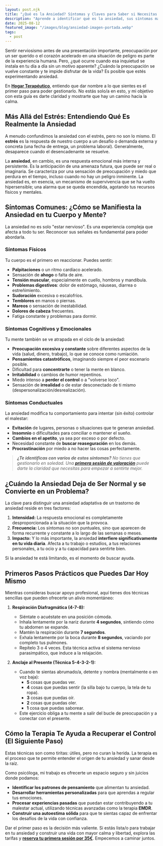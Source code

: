 ```yaml
---
layout: post.njk
title: "¿Qué es la Ansiedad? Síntomas y Claves para Saber si Necesitas Ayuda"
description: "Aprende a identificar qué es la ansiedad, sus síntomas más comunes y cuándo es el momento de buscar ayuda profesional. Guía clara por la psicóloga Angie Sánchez."
date: 2025-08-12
featured_image: "/images/blog/ansiedad-imagen-portada.webp"
tags:
  - post
---
```


Sentir nerviosismo antes de una presentación importante, preocupación por un ser querido o el corazón acelerado en una situación de peligro es parte de la experiencia humana. Pero, ¿qué ocurre cuando esa inquietud se instala en tu día a día sin un motivo aparente? ¿Cuándo la preocupación se vuelve constante y te impide disfrutar de la vida? Es posible que estés experimentando ansiedad.

En **[Hogar Terapéutico](/index.html)**, entiendo que dar nombre a lo que sientes es el primer paso para poder gestionarlo. No estás solo/a en esto, y mi objetivo con esta guía es darte claridad y mostrarte que hay un camino hacia la calma.

## Más Allá del Estrés: Entendiendo Qué Es Realmente la Ansiedad

A menudo confundimos la ansiedad con el estrés, pero no son lo mismo. El **estrés** es la respuesta de nuestro cuerpo a un desafío o demanda externa y concreta (una fecha de entrega, un problema laboral). Generalmente, desaparece cuando el desencadenante se resuelve.

La **ansiedad**, en cambio, es una respuesta emocional más interna y persistente. Es la anticipación de una amenaza futura, que puede ser real o imaginaria. Se caracteriza por una sensación de preocupación y miedo que perdura en el tiempo, incluso cuando no hay un peligro inminente. La ansiedad es, en esencia, un mecanismo de supervivencia que se ha vuelto hipersensible; una alarma que se queda encendida, agotando tus recursos físicos y mentales.

## Síntomas Comunes: ¿Cómo se Manifiesta la Ansiedad en tu Cuerpo y Mente?

La ansiedad no es solo "estar nervioso". Es una experiencia compleja que afecta a todo tu ser. Reconocer sus señales es fundamental para poder abordarla.

### Síntomas Físicos

Tu cuerpo es el primero en reaccionar. Puedes sentir:

* **Palpitaciones** o un ritmo cardíaco acelerado.
* Sensación de **ahogo** o falta de aire.
* **Tensión muscular**, especialmente en cuello, hombros y mandíbula.
* **Problemas digestivos**: dolor de estómago, náuseas, diarrea o estreñimiento.
* **Sudoración** excesiva o escalofríos.
* **Temblores** en manos o piernas.
* **Mareos** o sensación de inestabilidad.
* **Dolores de cabeza** frecuentes.
* Fatiga constante y problemas para dormir.

### Síntomas Cognitivos y Emocionales

Tu mente también se ve atrapada en el ciclo de la ansiedad:

* **Preocupación excesiva y constante** sobre diferentes aspectos de la vida (salud, dinero, trabajo), lo que se conoce como rumiación.
* **Pensamientos catastróficos**, imaginando siempre el peor escenario posible.
* Dificultad para **concentrarte** o tener la mente en blanco.
* **Irritabilidad** o cambios de humor repentinos.
* Miedo intenso a **perder el control** o a "volverse loco".
* Sensación de **irrealidad** o de estar desconectado de ti mismo (despersonalización/desrealización).

### Síntomas Conductuales

La ansiedad modifica tu comportamiento para intentar (sin éxito) controlar el malestar:

* **Evitación** de lugares, personas o situaciones que te generan ansiedad.
* **Insomnio** o dificultades para conciliar o mantener el sueño.
* **Cambios en el apetito**, ya sea por exceso o por defecto.
* Necesidad constante de **buscar reaseguración** en los demás.
* **Procrastinación** por miedo a no hacer las cosas perfectamente.

> ***¿Te identificas con varios de estos síntomas?*** *No tienes que gestionarlo en soledad. Una* ***[primera sesión de valoración](#contact)*** *puede darte la claridad que necesitas para empezar a sentirte mejor.*

## ¿Cuándo la Ansiedad Deja de Ser Normal y se Convierte en un Problema?

La clave para distinguir una ansiedad adaptativa de un trastorno de ansiedad reside en tres factores:

1.  **Intensidad:** La respuesta emocional es completamente desproporcionada a la situación que la provoca.
2.  **Frecuencia:** Los síntomas no son puntuales, sino que aparecen de forma recurrente y constante a lo largo de las semanas o meses.
3.  **Impacto:** Y lo más importante, la ansiedad **interfiere significativamente en tu vida diaria**. Afecta a tu trabajo o estudios, a tus relaciones personales, a tu ocio y a tu capacidad para sentirte bien.

Si la ansiedad te está limitando, es el momento de buscar ayuda.

## Primeros Pasos Prácticos que Puedes Dar Hoy Mismo

Mientras consideras buscar apoyo profesional, aquí tienes dos técnicas sencillas que pueden ofrecerte un alivio momentáneo:

1.  **Respiración Diafragmática (4-7-8):**
    * Siéntate o acuéstate en una posición cómoda.
    * Inhala lentamente por la nariz durante **4 segundos**, sintiendo cómo tu abdomen se expande.
    * Mantén la respiración durante **7 segundos**.
    * Exhala lentamente por la boca durante **8 segundos**, vaciando por completo tus pulmones.
    * Repítelo 3 o 4 veces. Esta técnica activa el sistema nervioso parasimpático, que induce a la relajación.

2.  **Anclaje al Presente (Técnica 5-4-3-2-1):**
    * Cuando te sientas abrumado/a, detente y nombra (mentalmente o en voz baja):
        * **5** cosas que puedas ver.
        * **4** cosas que puedas sentir (la silla bajo tu cuerpo, la tela de tu ropa).
        * **3** cosas que puedas oír.
        * **2** cosas que puedas oler.
        * **1** cosa que puedas saborear.
    * Este ejercicio obliga a tu mente a salir del bucle de preocupación y a conectar con el presente.

## Cómo la Terapia Te Ayuda a Recuperar el Control (El Siguiente Paso)

Estas técnicas son como tiritas: útiles, pero no curan la herida. La terapia es el proceso que te permite entender el origen de tu ansiedad y sanar desde la raíz.

Como psicóloga, mi trabajo es ofrecerte un espacio seguro y sin juicios donde podamos:
* **Identificar los patrones de pensamiento** que alimentan tu ansiedad.
* **Desarrollar herramientas personalizadas** para que aprendas a regular tus emociones.
* **Procesar experiencias pasadas** que puedan estar contribuyendo a tu malestar actual, utilizando técnicas avanzadas como la terapia **EMDR**.
* **Construir una autoestima sólida** para que te sientas capaz de enfrentar los desafíos de la vida con confianza.

Dar el primer paso es la decisión más valiente. Si estás lista/o para trabajar en tu ansiedad y construir una vida con mayor calma y libertad, explora las tarifas y **[reserva tu primera sesión por 35€](#services-pricing)**. Empecemos a caminar juntos.
